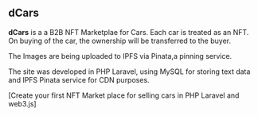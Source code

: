 
## dCars

**dCars** is a a B2B NFT Marketplae for Cars. Each car is treated as an NFT. 
On buying of the car, the ownership will be transferred to the buyer.

The Images are being uploaded to IPFS via Pinata,a pinning service.

The site was developed in PHP Laravel, using MySQL for storing text data and IPFS Pinata service
for CDN purposes.

[Create your first NFT Market place for selling cars in PHP Laravel and web3.js]
